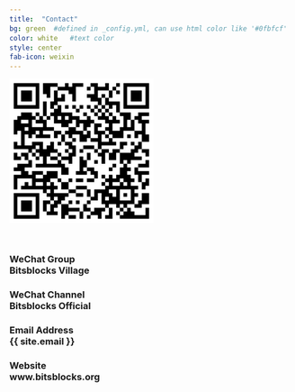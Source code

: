 ```yaml
---
title:  "Contact"
bg: green  #defined in _config.yml, can use html color like '#0fbfcf'
color: white   #text color
style: center
fab-icon: weixin
---
```

<div>
    <img style='padding-bottom: 2em' width='256' src='img/weixinqr-1.png' alt='Bits and Blocks Weixin village QR code' />
    <h3>WeChat Group<br /><strong>Bitsblocks Village</strong></h3>
    <h3>WeChat Channel<br /><strong>Bitsblocks Official</strong></h3>
    <h3>Email Address<br /><strong>{{ site.email }}</strong></h3>
    <h3>Website<br /><strong>www.bitsblocks.org</strong></h3>
</div>
